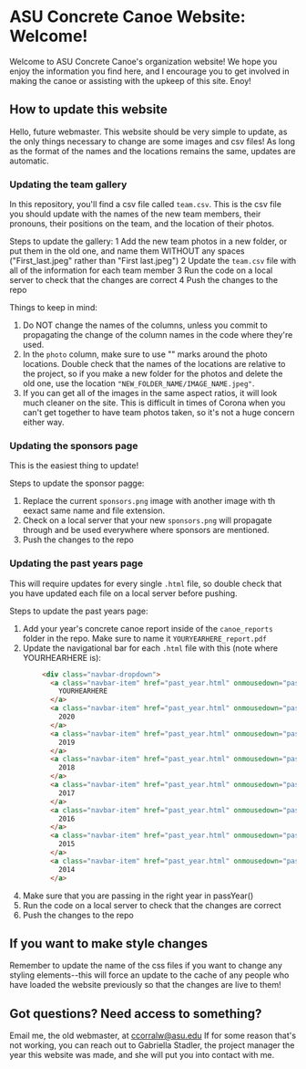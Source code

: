 # ASU Concrete Canoe Website: Welcome!
Welcome to ASU Concrete Canoe's organization website! We hope you enjoy the information you find here, and I encourage you to get involved in making the canoe or assisting with the upkeep of this site. Enoy!

## How to update this website
Hello, future webmaster. This website should be very simple to update, as the only things necessary to change are some images and csv files! As long as the format of the names and the locations remains the same, updates are automatic.

### Updating the team gallery
In this repository, you'll find a csv file called ```team.csv```. This is the csv file you should update with the names of the new team members, their pronouns, their positions on the team, and the location of their photos. 

Steps to update the gallery:
1 Add the new team photos in a new folder, or put them in the old one, and name them WITHOUT any spaces ("First_last.jpeg" rather than "First last.jpeg")
2 Update the ```team.csv``` file with all of the information for each team member
3 Run the code on a local server to check that the changes are correct
4 Push the changes to the repo

Things to keep in mind:
1. Do NOT change the names of the columns, unless you commit to propagating the change of the column names in the code where they're used. 
2. In the ```photo``` column, make sure to use "" marks around the photo locations. Double check that the names of the locations are relative to the project, so if you make a new folder for the photos and delete the old one, use the location ```"NEW_FOLDER_NAME/IMAGE_NAME.jpeg"```.
3. If you can get all of the images in the same aspect ratios, it will look much cleaner on the site. This is difficult in times of Corona when you can't get together to have team photos taken, so it's not a huge concern either way.

### Updating the sponsors page
This is the easiest thing to update! 

Steps to update the sponsor pagge:
1. Replace the current ```sponsors.png``` image with another image with th eexact same name and file extension. 
2. Check on a local server that your new ```sponsors.png``` will propagate through and be used everywhere where sponsors are mentioned.
3. Push the changes to the repo

### Updating the past years page
This will require updates for every single ```.html``` file, so double check that you have updated each file on a local server before pushing.

Steps to update the past years page:
1. Add your year's concrete canoe report inside of the ```canoe_reports``` folder in the repo. Make sure to name it ```YOURYEARHERE_report.pdf```
2. Update the navigational bar for each ```.html``` file with this (note where YOURHEARHERE is):

```html
        <div class="navbar-dropdown">
          <a class="navbar-item" href="past_year.html" onmousedown="passYear(YOURHEARHERE)">
            YOURHEARHERE
          </a>
          <a class="navbar-item" href="past_year.html" onmousedown="passYear(2020)">
            2020
          </a>
          <a class="navbar-item" href="past_year.html" onmousedown="passYear(2019)">
            2019
          </a>
          <a class="navbar-item" href="past_year.html" onmousedown="passYear(2018)">
            2018
          </a>
          <a class="navbar-item" href="past_year.html" onmousedown="passYear(2017)">
            2017
          </a>
          <a class="navbar-item" href="past_year.html" onmousedown="passYear(2016)">
            2016
          </a>
          <a class="navbar-item" href="past_year.html" onmousedown="passYear(2015)">
            2015
          </a>
          <a class="navbar-item" href="past_year.html" onmousedown="passYear(2014)">
            2014
          </a>
```

4. Make sure that you are passing in the right year in passYear()
5. Run the code on a local server to check that the changes are correct
6. Push the changes to the repo

## If you want to make style changes
Remember to update the name of the css files if you want to change any styling elements--this will force an update to the cache of any people who have loaded the website previously so that the changes are live to them!

## Got questions? Need access to something? 
Email me, the old webmaster, at ccorralw@asu.edu
If for some reason that's not working, you can reach out to Gabriella Stadler, the project manager the year this website was made, and she will put you into contact with me.
